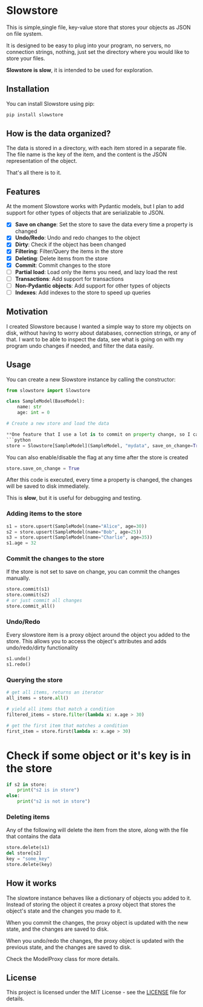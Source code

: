 # Slowstore

This is simple,single file, key-value store that stores your objects as JSON on file system. 

It is designed to be easy to plug into your program, no servers, no connection strings, nothing, just set the directory where you would like to store your files.

**Slowstore is slow**, it is intended to be used for exploration.

## Installation

You can install Slowstore using pip:

```bash
pip install slowstore
```

## How is the data organized?

The data is stored in a directory, with each item stored in a separate file. The file name is the key of the item, and the content is the JSON representation of the object.

That's all there is to it.

## Features

At the moment Slowstore works with Pydantic models, but I plan to add support for other types of objects that are serializable to JSON.

- [X] **Save on change**: Set the store to save the data every time a property is changed
- [X] **Undo/Redo**: Undo and redo changes to the object
- [X] **Dirty**: Check if the object has been changed
- [X] **Filtering**: Filter/Query the items in the store
- [X] **Deleting**: Delete items from the store
- [X] **Commit**: Commit changes to the store
- [ ] **Partial load**: Load only the items you need, and lazy load the rest
- [ ] **Transactions**: Add support for transactions
- [ ] **Non-Pydantic objects**: Add support for other types of objects
- [ ] **Indexes**: Add indexes to the store to speed up queries

## Motivation

I created Slowstore because I wanted a simple way to store my objects on disk, without having to worry about databases, connection strings, or any of that. 
I want to be able to inspect the data, see what is going on with my program undo changes if needed, and filter the data easily.

## Usage
You can create a new Slowstore instance by calling the constructor:

```python
from slowstore import Slowstore

class SampleModel(BaseModel):
    name: str
    age: int = 0

# Create a new store and load the data 

**One feature that I use a lot is to commit on property change, so I can inspect exactly what is going on**
```python
store = Slowstore[SampleModel](SampleModel, "mydata", save_on_change=True)).load()
```
You can also enable/disable the flag at any time after the store is created

```python
store.save_on_change = True
```

After this code is executed, every time a property is changed, 
the changes will be saved to disk immediately.

This is **slow**, but it is useful for debugging and testing.

### Adding items to the store

```python
s1 = store.upsert(SampleModel(name="Alice", age=30))
s2 = store.upsert(SampleModel(name="Bob", age=25))
s3 = store.upsert(SampleModel(name="Charlie", age=35))
s1.age = 32
```

### Commit the changes to the store
If the store is not set to save on change, you can commit the changes manually.
```python
store.commit(s1)
store.commit(s2)
# or just commit all changes
store.commit_all() 
```

### Undo/Redo

Every slowstore item is a proxy object around the object you added to the store. This allows you to access the object's attributes and adds undo/redo/dirty functionality

```python
s1.undo()
s1.redo()
```

### Querying the store

```python
# get all items, returns an iterator
all_items = store.all()

# yield all items that match a condition
filtered_items = store.filter(lambda x: x.age > 30)

# get the first item that matches a condition
first_item = store.first(lambda x: x.age > 30)
```

# Check if some object or it's key is in the store

```python
if s2 in store:
    print("s2 is in store")
else:
    print("s2 is not in store")
```

### Deleting items
Any of the following will delete the item from the store, along with the file that contains the data

```python
store.delete(s1)
del store[s2]
key = "some_key"
store.delete(key)
```

## How it works

The slowtore instance behaves like a dictionary of objects you added to it. Instead of storing the object it creates a proxy object that stores the object's state and the changes you made to it. 

When you commit the changes, the proxy object is updated with the new state, and the changes are saved to disk.

When you undo/redo the changes, the proxy object is updated with the previous state, and the changes are saved to disk.

Check the ModelProxy class for more details.

## License

This project is licensed under the MIT License - see the [LICENSE](LICENSE) file for details.



